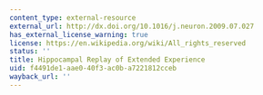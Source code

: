 ```yaml
---
content_type: external-resource
external_url: http://dx.doi.org/10.1016/j.neuron.2009.07.027
has_external_license_warning: true
license: https://en.wikipedia.org/wiki/All_rights_reserved
status: ''
title: Hippocampal Replay of Extended Experience
uid: f4491de1-aae0-40f3-ac0b-a7221812cceb
wayback_url: ''
---
```

